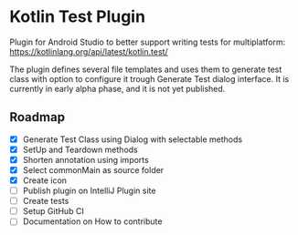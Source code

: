 # Kotlin Test Plugin
Plugin for Android Studio to better support writing tests for multiplatform: https://kotlinlang.org/api/latest/kotlin.test/

The plugin defines several file templates and uses them to generate test class with option to configure it trough Generate Test dialog interface. It is currently in early alpha phase, and it is not yet published.

## Roadmap
- [x] Generate Test Class using Dialog with selectable methods
- [x] SetUp and Teardown methods
- [x] Shorten annotation using imports
- [x] Select commonMain as source folder
- [x] Create icon
- [ ] Publish plugin on IntelliJ Plugin site
- [ ] Create tests
- [ ] Setup GitHub CI
- [ ] Documentation on How to contribute